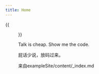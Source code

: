 ```yaml
---
title: Home
---
```


{{<figure src="https://animalcorner.org/wp-content/uploads/2020/07/Japanese-Dog-Breeds-Akita.jpg" title="我就是龙，惹啊！！！" width="450">}}

Talk is cheap. Show me the code.

屁话少说，放码过来。

来自exampleSite/content/_index.md